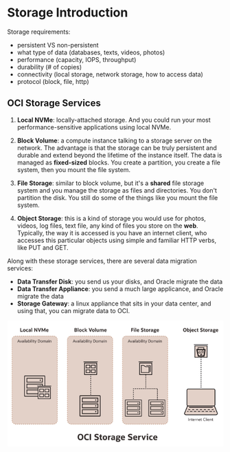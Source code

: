 # Storage Introduction

Storage requirements:
- persistent VS non-persistent
- what type of data (databases, texts, videos, photos)
- performance (capacity, IOPS, throughput)
- durability (# of copies)
- connectivity (local storage, network storage, how to access data)
- protocol (block, file, http)

## OCI Storage Services

1. **Local NVMe**: locally-attached storage. And you could run your most performance-sensitive applications using local NVMe. 

2. **Block Volume**: a compute instance talking to a storage server on the network. The advantage is that the storage can be truly persistent and durable and extend beyond the lifetime of the instance itself. The data is managed as **fixed-sized** blocks. You create a partition, you create a file system, then you mount the file system.

3. **File Storage**: similar to block volume, but it's a **shared** file storage system and you manage the storage as files and directories. You don't partition the disk. You still do some of the things like you mount the file system.

4. **Object Storage**: this is a kind of storage you would use for photos, videos, log files, text file, any kind of files you store on the **web**. Typically, the way it is accessed is you have an internet client, who accesses this particular objects using simple and familiar HTTP verbs, like PUT and GET.

Along with these storage services, there are several data migration services:
- **Data Transfer Disk**: you send us your disks, and Oracle migrate the data
- **Data Transfer Appliance**: you send a much large applicance, and Oracle migrate the data
- **Storage Gateway**: a linux appliance that sits in your data center, and using that, you can migrate data to OCI.

![OCI Storage Service](../images/oci_storage_service.png)




